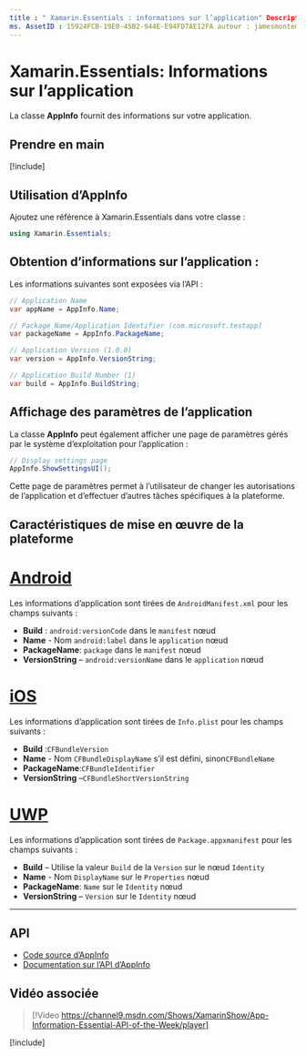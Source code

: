 ```yaml
---
title : " Xamarin.Essentials : informations sur l’application" Description : "ce document décrit la classe AppInfo dans Xamarin.Essentials , qui fournit des informations sur votre application. Par exemple, il expose le nom et la version de l’application.»
ms. AssetID : 15924FCB-19E0-45B2-944E-E94FD7AE12FA auteur : jamesmontemagno ms. Author : Jamont ms. Date : 01/29/2019 ms. Custom : Video No-Loc : [ Xamarin.Forms , Xamarin.Essentials ]
---
```


# <a name="xamarinessentials-app-information"></a>Xamarin.Essentials: Informations sur l’application

La classe **AppInfo** fournit des informations sur votre application.

## <a name="get-started"></a>Prendre en main

[!include[](~/essentials/includes/get-started.md)]

## <a name="using-appinfo"></a>Utilisation d’AppInfo

Ajoutez une référence à Xamarin.Essentials dans votre classe :

```csharp
using Xamarin.Essentials;
```

## <a name="obtaining-application-information"></a>Obtention d’informations sur l’application :

Les informations suivantes sont exposées via l’API :

```csharp
// Application Name
var appName = AppInfo.Name;

// Package Name/Application Identifier (com.microsoft.testapp)
var packageName = AppInfo.PackageName;

// Application Version (1.0.0)
var version = AppInfo.VersionString;

// Application Build Number (1)
var build = AppInfo.BuildString;
```

## <a name="displaying-application-settings"></a>Affichage des paramètres de l’application

La classe **AppInfo** peut également afficher une page de paramètres gérés par le système d’exploitation pour l’application :

```csharp
// Display settings page
AppInfo.ShowSettingsUI();
```

Cette page de paramètres permet à l’utilisateur de changer les autorisations de l’application et d’effectuer d’autres tâches spécifiques à la plateforme.

## <a name="platform-implementation-specifics"></a>Caractéristiques de mise en œuvre de la plateforme

# <a name="android"></a>[Android](#tab/android)

Les informations d’application sont tirées de `AndroidManifest.xml` pour les champs suivants :

- **Build** : `android:versionCode` dans le `manifest` nœud
- **Name**  -  Nom `android:label` dans le `application` nœud
- **PackageName**: `package` dans le `manifest` nœud
- **VersionString** – `android:versionName` dans le `application` nœud

# <a name="ios"></a>[iOS](#tab/ios)

Les informations d’application sont tirées de `Info.plist` pour les champs suivants :

- **Build** :`CFBundleVersion`
- **Name**  -  Nom `CFBundleDisplayName` s’il est défini, sinon`CFBundleName`
- **PackageName**:`CFBundleIdentifier`
- **VersionString** –`CFBundleShortVersionString`

# <a name="uwp"></a>[UWP](#tab/uwp)

Les informations d’application sont tirées de `Package.appxmanifest` pour les champs suivants :

- **Build** – Utilise la valeur `Build` de la `Version` sur le nœud `Identity`
- **Name**  -  Nom `DisplayName` sur le `Properties` nœud
- **PackageName**: `Name` sur le `Identity` nœud
- **VersionString** – `Version` sur le `Identity` nœud

--------------

## <a name="api"></a>API

- [Code source d’AppInfo](https://github.com/xamarin/Essentials/tree/master/Xamarin.Essentials/AppInfo)
- [Documentation sur l’API d’AppInfo](xref:Xamarin.Essentials.AppInfo)

## <a name="related-video"></a>Vidéo associée

> [!Video https://channel9.msdn.com/Shows/XamarinShow/App-Information-Essential-API-of-the-Week/player]

[!include[](~/essentials/includes/xamarin-show-essentials.md)]
